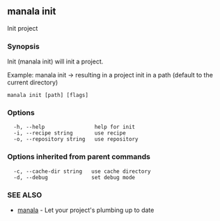 ## manala init

Init project

### Synopsis

Init (manala init) will init a project.

Example: manala init -> resulting in a project init in a path (default to the current directory)

```
manala init [path] [flags]
```

### Options

```
  -h, --help                help for init
  -i, --recipe string       use recipe
  -o, --repository string   use repository
```

### Options inherited from parent commands

```
  -c, --cache-dir string   use cache directory
  -d, --debug              set debug mode
```

### SEE ALSO

* [manala](manala.md)	 - Let your project's plumbing up to date

